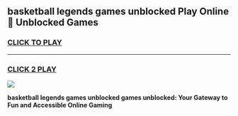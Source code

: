 
## basketball legends games unblocked Play Online 👋 Unblocked Games
<h3>
<a href="https://premium.freeplayer.one?title=basketball_legends_games_unblocked&ref=19F">CLICK TO PLAY</a></h3>
<hr>

<h3>
<a href="https://premium.freeplayer.one?title=basketball_legends_games_unblocked&ref=19F">CLICK 2 PLAY</a>
  
</h3>

<a href="https://premium.freeplayer.one?title=basketball_legends_games_unblocked&ref=19F"><img src="https://clearcache.store/games.png"></a>


**basketball legends games unblocked games unblocked: Your Gateway to Fun and Accessible Online Gaming**
